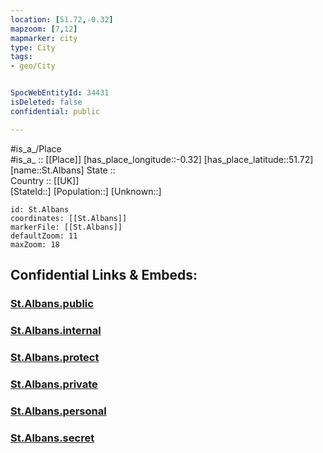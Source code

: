 ```yaml
---
location: [51.72,-0.32] 
mapzoom: [7,12] 
mapmarker: city 
type: City
tags:
- geo/City


SpocWebEntityId: 34431
isDeleted: false
confidential: public

---
```

#is_a_/Place  
#is_a_ :: [[Place]] 
[has_place_longitude::-0.32] 
[has_place_latitude::51.72] 
[name::St.Albans] 
State ::  
Country :: [[UK]]  
[StateId::] 
[Population::] 
[Unknown::] 


```leaflet
id: St.Albans
coordinates: [[St.Albans]] 
markerFile: [[St.Albans]] 
defaultZoom: 11 
maxZoom: 18
```


## Confidential Links & Embeds: 

### [St.Albans.public](/_public/\Earth\Continent\Europe\Europe~North\UK\England\Regions~England\East_of_England\Hertfordshire\cities~Hertfordshire\Hertsmere\cities~HertsmereSt.Albans.public.md) 

### [St.Albans.internal](/_internal/\Earth\Continent\Europe\Europe~North\UK\England\Regions~England\East_of_England\Hertfordshire\cities~Hertfordshire\Hertsmere\cities~HertsmereSt.Albans.internal.md) 

### [St.Albans.protect](/_protect/\Earth\Continent\Europe\Europe~North\UK\England\Regions~England\East_of_England\Hertfordshire\cities~Hertfordshire\Hertsmere\cities~HertsmereSt.Albans.protect.md) 

### [St.Albans.private](/_private/\Earth\Continent\Europe\Europe~North\UK\England\Regions~England\East_of_England\Hertfordshire\cities~Hertfordshire\Hertsmere\cities~HertsmereSt.Albans.private.md) 

### [St.Albans.personal](/_personal/\Earth\Continent\Europe\Europe~North\UK\England\Regions~England\East_of_England\Hertfordshire\cities~Hertfordshire\Hertsmere\cities~HertsmereSt.Albans.personal.md) 

### [St.Albans.secret](/_secret/\Earth\Continent\Europe\Europe~North\UK\England\Regions~England\East_of_England\Hertfordshire\cities~Hertfordshire\Hertsmere\cities~HertsmereSt.Albans.secret.md)


